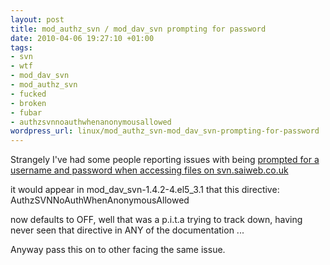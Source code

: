 ```yaml
--- 
layout: post
title: mod_authz_svn / mod_dav_svn prompting for password
date: 2010-04-06 19:27:10 +01:00
tags: 
- svn
- wtf
- mod_dav_svn
- mod_authz_svn
- fucked
- broken
- fubar
- authzsvnnoauthwhenanonymousallowed
wordpress_url: linux/mod_authz_svn-mod_dav_svn-prompting-for-password
---
```

Strangely I've had some people reporting issues with being <a href="http://trac.saiweb.co.uk/saiweb/ticket/68">prompted for a username and password when accessing files on svn.saiweb.co.uk 
</a>

it would appear in mod_dav_svn-1.4.2-4.el5_3.1 that this directive: AuthzSVNNoAuthWhenAnonymousAllowed

now defaults to OFF, well that was a p.i.t.a trying to track down, having never seen that directive in ANY of the documentation ...

Anyway pass this on to other facing the same issue.

